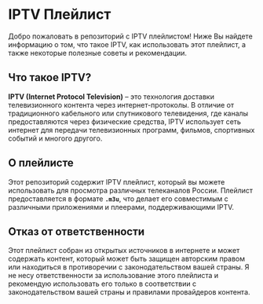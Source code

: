 # IPTV Плейлист
Добро пожаловать в репозиторий с IPTV плейлистом! Ниже Вы найдете информацию о том, что такое IPTV, как использовать этот плейлист, а также некоторые полезные советы и рекомендации.

## Что такое IPTV?
**IPTV (Internet Protocol Television)** – это технология доставки телевизионного контента через интернет-протоколы. В отличие от традиционного кабельного или спутникового телевидения, где каналы предоставляются через физические средства, IPTV использует сеть интернет для передачи телевизионных программ, фильмов, спортивных событий и многого другого.

## О плейлисте
Этот репозиторий содержит IPTV плейлист, который вы можете использовать для просмотра различных телеканалов России. Плейлист предоставляется в формате **`.m3u`**, что делает его совместимым с различными приложениями и плеерами, поддерживающими IPTV.

## Отказ от ответственности
Этот плейлист собран из открытых источников в интернете и может содержать контент, который может быть защищен авторским правом или находиться в противоречии с законодательством вашей страны. Я не несу ответственности за использование этого плейлиста и рекомендую использовать его только в соответствии с законодательством вашей страны и правилами провайдеров контента.

